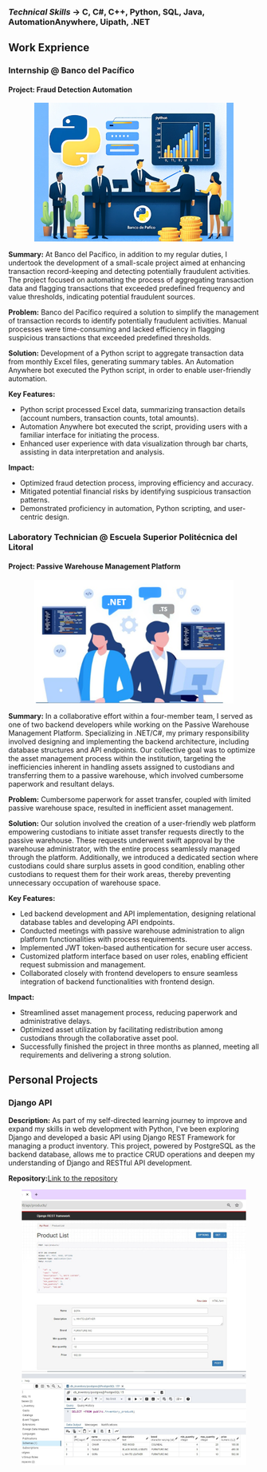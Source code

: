 ### *Technical Skills* **->** C, C#, C++, Python, SQL, Java, AutomationAnywhere, Uipath, .NET

## Work Exprience
### Internship @ Banco del Pacífico
#### Project: Fraud Detection Automation
<p align="center">
  <img src="images/project1.PNG" alt="Python + AA Project" width="400" />
</p>

**Summary:**
At Banco del Pacífico, in addition to my regular duties, I undertook the development of a small-scale project aimed at enhancing transaction record-keeping and detecting potentially fraudulent activities. The project focused on automating the process of aggregating transaction data and flagging transactions that exceeded predefined frequency and value thresholds, indicating potential fraudulent sources.

**Problem:**
Banco del Pacífico required a solution to simplify the management of transaction records to identify potentially fraudulent activities. Manual processes were time-consuming and lacked efficiency in flagging suspicious transactions that exceeded predefined thresholds.

**Solution:** Development of a Python script to aggregate transaction data from monthly Excel files, generating summary tables. An Automation Anywhere bot executed the Python script, in order to enable user-friendly automation.

**Key Features:**
- Python script processed Excel data, summarizing transaction details (account numbers, transaction counts, total amounts).
- Automation Anywhere bot executed the script, providing users with a familiar interface for initiating the process.
- Enhanced user experience with data visualization through bar charts, assisting in data interpretation and analysis.

**Impact:**
- Optimized fraud detection process, improving efficiency and accuracy.
- Mitigated potential financial risks by identifying suspicious transaction patterns.
- Demonstrated proficiency in automation, Python scripting, and user-centric design.



### Laboratory Technician @ Escuela Superior Politécnica del Litoral
#### Project: Passive Warehouse Management Platform
<p align="center">
  <img src="images/Project2.PNG" alt="Python + AA Project" width="400" />
</p>

**Summary:**
In a collaborative effort within a four-member team, I served as one of two backend developers while working on the Passive Warehouse Management Platform. Specializing in .NET/C#, my primary responsibility involved designing and implementing the backend architecture, including database structures and API endpoints. Our collective goal was to optimize the asset management process within the institution, targeting the inefficiencies inherent in handling assets assigned to custodians and transferring them to a passive warehouse, which involved cumbersome paperwork and resultant delays.

**Problem:**
Cumbersome paperwork for asset transfer, coupled with limited passive warehouse space, resulted in inefficient asset management.

**Solution:** Our solution involved the creation of a user-friendly web platform empowering custodians to initiate asset transfer requests directly to the passive warehouse. These requests underwent swift approval by the warehouse administrator, with the entire process seamlessly managed through the platform. Additionally, we introduced a dedicated section where custodians could share surplus assets in good condition, enabling other custodians to request them for their work areas, thereby preventing unnecessary occupation of warehouse space.

**Key Features:**
- Led backend development and API implementation, designing relational database tables and developing API endpoints.
- Conducted meetings with passive warehouse administration to align platform functionalities with process requirements.
- Implemented JWT token-based authentication for secure user access.
- Customized platform interface based on user roles, enabling efficient request submission and management.
- Collaborated closely with frontend developers to ensure seamless integration of backend functionalities with frontend design.
  
**Impact:**
- Streamlined asset management process, reducing paperwork and administrative delays.
- Optimized asset utilization by facilitating redistribution among custodians through the collaborative asset pool.
- Successfully finished the project in three months as planned, meeting all requirements and delivering a strong solution.


## Personal Projects
### Django API

**Description:** As part of my self-directed learning journey to improve and expand my skills in web development with Python, I've been exploring Django and developed a basic API using Django REST Framework for managing a product inventory. This project, powered by PostgreSQL as the backend database, allows me to practice CRUD operations and deepen my understanding of Django and RESTful API development.

**Repository:**[Link to the repository](https://github.com/adalava99/practice_project.git)

<p align="center">
  <img src="images/2.png" alt="Python + AA Project" width="450" />
</p>




